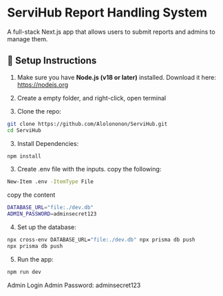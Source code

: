 # ServiHub Report Handling System

A full-stack Next.js app that allows users to submit reports and admins to manage them.

## 🔧 Setup Instructions

1. Make sure you have **Node.js (v18 or later)** installed.
Download it here: https://nodejs.org

2. Create a empty folder, and right-click, open terminal


2. Clone the repo:

```bash
git clone https://github.com/Alolononon/ServiHub.git
cd ServiHub
```

3. Install Dependencies:
```bash
npm install
```

3. Create .env file with the inputs. copy the following:
```bash
New-Item .env -ItemType File
```

copy the content
```bash
DATABASE_URL="file:./dev.db"
ADMIN_PASSWORD=adminsecret123
```




4. Set up the database:
```bash
npx cross-env DATABASE_URL="file:./dev.db" npx prisma db push
npx prisma db push

```

5. Run the app:
```bash
npm run dev
```


Admin Login
Admin Password: adminsecret123